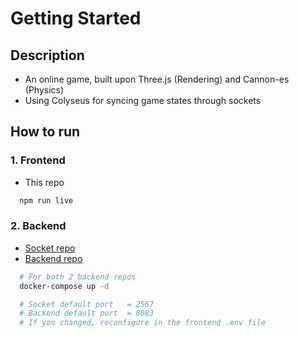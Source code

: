 # Getting Started

## Description

- An online game, built upon Three.js (Rendering) and Cannon-es (Physics)
- Using Colyseus for syncing game states through sockets

## How to run

### 1. Frontend

- This repo

```bash
  npm run live
```

### 2. Backend
- [Socket repo](https://github.com/Howard-O-Neil/ludo-colyseus)
- [Backend repo](https://github.com/Howard-O-Neil/ludo-py)

```bash
  # For both 2 backend repos
  docker-compose up -d

  # Socket default port   = 2567
  # Backend default port  = 8083
  # If you changed, reconfigure in the frontend .env file
```
